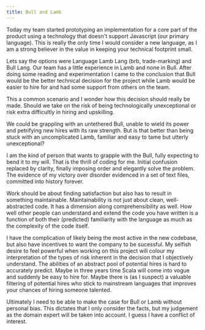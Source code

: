 ```yaml
---
title: Bull and Lamb
---
```


Today my team started prototyping an implementation for a core part of the product
using a technology that doesn't support Javascript (our primary language). This is
really the only time I would consider a new language, as I am a strong believer in
the value in keeping your technical footprint small.

Lets say the options were Language Lamb Lang (brb, trade-marking) and Bull Lang.
Our team has a little experience in Lamb and none in Bull. After doing some
reading and experimentation I came to the conclusion that Bull would be the better
technical decision for the project while Lamb would be easier to hire for and had
some support from others on the team.

This a common scenario and I wonder how this decision should really be made. Should 
we take on the risk of being technologically unexceptional or risk extra difficultly
in hiring and upskilling.

We could be grappling with an untethered Bull, unable to wield its power and petrifying
new hires with its raw strength. But is that better than being stuck with an uncomplicated
Lamb, familiar and easy to tame but utterly unexceptional?

I am the kind of person that wants to grapple with the Bull, fully expecting to
bend it to my will. That is the thrill of coding for me. Initial confusion replaced
by clarity, finally imposing order and elegantly solve the problem. The evidence of
my victory over disorder evidenced in a set of text files, committed into history forever.

Work should be about finding satisfaction but also has to result in something
maintainable. Maintainability is not just about clean, well-abstracted code. It
has a dimension along comprehensibility as well. How well other people can understand
and extend the code you have written is a function of both their (predicted)
familiarity with the language as much as the complexity of the code itself.

I have the complication of likely being the most active in the new codebase,
but also have incentives to want the company to be sucessful. My selfish desire
to feel powerful when working on this project will colour my interpretation of
the types of risk inherent in the decision that I objectively understand. The
abilities of an abstract pool of potential hires is hard to accurately predict.
Maybe in three years time Scala will come into vogue and suddenly be easy to hire for.
Maybe there is (as I suspect) a valuable filtering of potential hires who stick to
mainstream languages that improves your chances of hiring someone talented.

Ultimately I need to be able to make the case for Bull or Lamb without personal bias. This
dictates that I only consider the facts, but my judgement as the domain expert will be
taken into account. I guess I have a conflict of interest.



